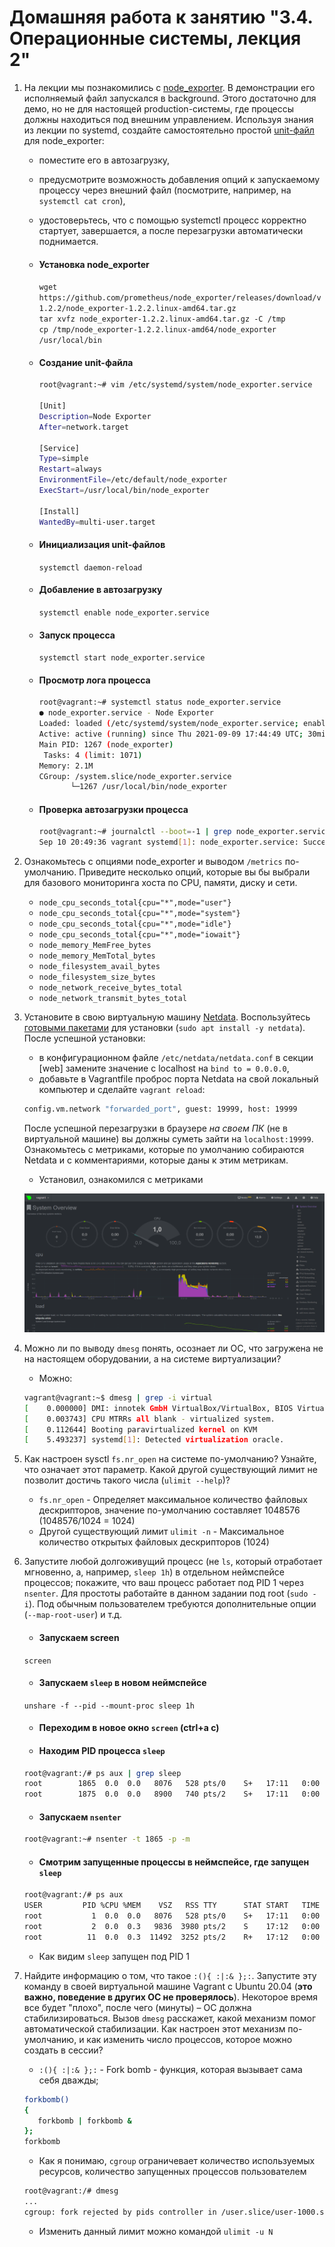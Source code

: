 # Домашняя работа к занятию "3.4. Операционные системы, лекция 2"

1. На лекции мы познакомились с [node_exporter](https://github.com/prometheus/node_exporter/releases). В демонстрации его исполняемый файл запускался в background. Этого достаточно для демо, но не для настоящей production-системы, где процессы должны находиться под внешним управлением. Используя знания из лекции по systemd, создайте самостоятельно простой [unit-файл](https://www.freedesktop.org/software/systemd/man/systemd.service.html) для node_exporter:

    * поместите его в автозагрузку,
    * предусмотрите возможность добавления опций к запускаемому процессу через внешний файл (посмотрите, например, на `systemctl cat cron`),
    * удостоверьтесь, что с помощью systemctl процесс корректно стартует, завершается, а после перезагрузки автоматически поднимается.
   
    * #### Установка node_exporter ####
      `wget https://github.com/prometheus/node_exporter/releases/download/v1.2.2/node_exporter-1.2.2.linux-amd64.tar.gz` </br>
      `tar xvfz node_exporter-1.2.2.linux-amd64.tar.gz -C /tmp`</br>
      `cp /tmp/node_exporter-1.2.2.linux-amd64/node_exporter /usr/local/bin` </br>
    * #### Создание unit-файла ####  
      ```bash
      root@vagrant:~# vim /etc/systemd/system/node_exporter.service
     
      [Unit]
      Description=Node Exporter
      After=network.target

      [Service]
      Type=simple
      Restart=always
      EnvironmentFile=/etc/default/node_exporter
      ExecStart=/usr/local/bin/node_exporter

      [Install]
      WantedBy=multi-user.target    
      ```
    * #### Инициализация unit-файлов ####  
      `systemctl daemon-reload`
   * #### Добавление в автозагрузку ####
      `systemctl enable node_exporter.service`
   * #### Запуск процесса ####
      `systemctl start node_exporter.service`
   * #### Просмотр лога процесса ####
      ```bash
      root@vagrant:~# systemctl status node_exporter.service
      ● node_exporter.service - Node Exporter
     Loaded: loaded (/etc/systemd/system/node_exporter.service; enabled; vendor preset: enabled)
     Active: active (running) since Thu 2021-09-09 17:44:49 UTC; 30min ago
     Main PID: 1267 (node_exporter)
       Tasks: 4 (limit: 1071)
     Memory: 2.1M
     CGroup: /system.slice/node_exporter.service
             └─1267 /usr/local/bin/node_exporter
      ```  
   * #### Проверка автозагрузки процесса ####
      ```bash
      root@vagrant:~# journalctl --boot=-1 | grep node_exporter.service
      Sep 10 20:49:36 vagrant systemd[1]: node_exporter.service: Succeeded.
      ```
1. Ознакомьтесь с опциями node_exporter и выводом `/metrics` по-умолчанию. Приведите несколько опций, которые вы бы выбрали для базового мониторинга хоста по CPU, памяти, диску и сети.
   * `node_cpu_seconds_total{cpu="*",mode="user"}`
   * `node_cpu_seconds_total{cpu="*",mode="system"}`
   * `node_cpu_seconds_total{cpu="*",mode="idle"}`
   * `node_cpu_seconds_total{cpu="*",mode="iowait"}`
   * `node_memory_MemFree_bytes`
   * `node_memory_MemTotal_bytes`
   * `node_filesystem_avail_bytes`
   * `node_filesystem_size_bytes` 
   * `node_network_receive_bytes_total`
   * `node_network_transmit_bytes_total`
   
1. Установите в свою виртуальную машину [Netdata](https://github.com/netdata/netdata). Воспользуйтесь [готовыми пакетами](https://packagecloud.io/netdata/netdata/install) для установки (`sudo apt install -y netdata`). После успешной установки:
    * в конфигурационном файле `/etc/netdata/netdata.conf` в секции [web] замените значение с localhost на `bind to = 0.0.0.0`,
    * добавьте в Vagrantfile проброс порта Netdata на свой локальный компьютер и сделайте `vagrant reload`:

    ```bash
    config.vm.network "forwarded_port", guest: 19999, host: 19999
    ```

    После успешной перезагрузки в браузере *на своем ПК* (не в виртуальной машине) вы должны суметь зайти на `localhost:19999`. Ознакомьтесь с метриками, которые по умолчанию собираются Netdata и с комментариями, которые даны к этим метрикам.

   * Установил, ознакомился с метриками
   
   ![Nextdata](./screenshots/netdata.PNG)

1. Можно ли по выводу `dmesg` понять, осознает ли ОС, что загружена не на настоящем оборудовании, а на системе виртуализации?
   * Можно:
   ```bash
   vagrant@vagrant:~$ dmesg | grep -i virtual
   [    0.000000] DMI: innotek GmbH VirtualBox/VirtualBox, BIOS VirtualBox 12/01/2006
   [    0.003743] CPU MTRRs all blank - virtualized system.
   [    0.112644] Booting paravirtualized kernel on KVM
   [    5.493237] systemd[1]: Detected virtualization oracle.
   ```
1. Как настроен sysctl `fs.nr_open` на системе по-умолчанию? Узнайте, что означает этот параметр. Какой другой существующий лимит не позволит достичь такого числа (`ulimit --help`)?
   * `fs.nr_open` - Определяет максимальное количество файловых дескрипторов, значение по-умолчанию составляет 1048576 (1048576/1024 = 1024)
   * Другой существующий лимит `ulimit -n` - Максимальное количество открытых файловых дескрипторов (1024)
   
1. Запустите любой долгоживущий процесс (не `ls`, который отработает мгновенно, а, например, `sleep 1h`) в отдельном неймспейсе процессов; покажите, что ваш процесс работает под PID 1 через `nsenter`. Для простоты работайте в данном задании под root (`sudo -i`). Под обычным пользователем требуются дополнительные опции (`--map-root-user`) и т.д.
   * #### Запускаем screen ####
   `screen`
   * #### Запускаем `sleep` в новом неймспейсе ####
   `unshare -f --pid --mount-proc sleep 1h`
   * #### Переходим в новое окно `screen` (ctrl+a c) ####
   * #### Находим PID процесса `sleep` #####
   ```bash
   root@vagrant:/# ps aux | grep sleep
   root        1865  0.0  0.0   8076   528 pts/0    S+   17:11   0:00 sleep 1h
   root        1875  0.0  0.0   8900   740 pts/2    S+   17:11   0:00 grep --color=auto sleep
   ```
   * #### Запускаем `nsenter` #####
   ```bash
   root@vagrant:~# nsenter -t 1865 -p -m
   ```
   * #### Смотрим запущенные процессы в неймспейсе, где запущен `sleep` ####
   ```bash
   root@vagrant:/# ps aux
   USER         PID %CPU %MEM    VSZ   RSS TTY      STAT START   TIME COMMAND
   root           1  0.0  0.0   8076   528 pts/0    S+   17:11   0:00 sleep 1h
   root           2  0.0  0.3   9836  3980 pts/2    S    17:12   0:00 -bash
   root          11  0.0  0.3  11492  3252 pts/2    R+   17:12   0:00 ps aux
   ```
   * Как видим `sleep` запущен под PID 1
1. Найдите информацию о том, что такое `:(){ :|:& };:`. Запустите эту команду в своей виртуальной машине Vagrant с Ubuntu 20.04 (**это важно, поведение в других ОС не проверялось**). Некоторое время все будет "плохо", после чего (минуты) – ОС должна стабилизироваться. Вызов `dmesg` расскажет, какой механизм помог автоматической стабилизации. Как настроен этот механизм по-умолчанию, и как изменить число процессов, которое можно создать в сессии?
   *  `:(){ :|:& };:` - Fork bomb - функция, которая вызывает сама себя дважды;
   ```bash
   forkbomb()
   {
      forkbomb | forkbomb &
   };
   forkbomb
   ```
   * Как я понимаю, `cgroup` ограничевает количество используемых ресурсов, количество запущенных процессов пользователем
   ```bash
   root@vagrant:/# dmesg
   ...
   cgroup: fork rejected by pids controller in /user.slice/user-1000.slice/session-9.scope
   ```
   * Изменить данный лимит можно командой `ulimit -u N`